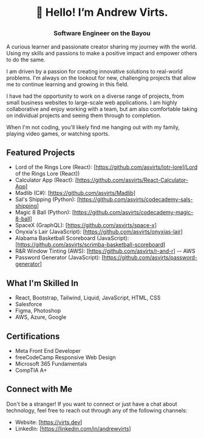 # <p align="center">👋 Hello! I’m Andrew Virts.</p>
### <p align="center">Software Engineer on the Bayou</p>
A curious learner and passionate creator sharing my journey with the world. Using my skills and passions to make a positive impact and empower others to do the same. 

I am driven by a passion for creating innovative solutions to real-world problems. I'm always on the lookout for new, challenging projects that allow me to continue learning and growing in this field.

I have had the opportunity to work on a diverse range of projects, from small business websites to large-scale web applications. I am highly collaborative and enjoy working with a team, but am also comfortable taking on individual projects and seeing them through to completion.

When I'm not coding, you'll likely find me hanging out with my family, playing video games, or watching sports.

## Featured Projects

- Lord of the Rings Lore (React): [https://github.com/asvirts/lotr-lore](Lord of the Rings Lore (React))
- Calculator App (React): [https://github.com/asvirts/React-Calculator-App]
- Madlib (C#): [https://github.com/asvirts/Madlib]
- Sal's Shipping (Python): [https://github.com/asvirts/codecademy-sals-shipping]
- Magic 8 Ball (Python): [https://github.com/asvirts/codecademy-magic-8-ball]
- SpaceX (GraphQL): [https://github.com/asvirts/space-x]
- Onyxia's Lair (JavaScript): [https://github.com/asvirts/onyxias-lair]
- Alabama Basketball Scoreboard (JavaScript): [https://github.com/asvirts/scrimba-basketball-scoreboard]
- R&R Window Tinting (AWS): [https://github.com/asvirts/r-and-r]
-- AWS
- Password Generator (JavaScript): [https://github.com/asvirts/password-generator]

## What I'm Skilled In

- React, Bootstrap, Tailwind, Liquid, JavaScript, HTML, CSS
- Salesforce
- Figma, Photoshop
- AWS, Azure, Google

## Certifications

- Meta Front End Developer
- freeCodeCamp Responsive Web Design
- Microsoft 365 Fundamentals
- CompTIA A+

## Connect with Me

Don't be a stranger! If you want to connect or just have a chat about technology, feel free to reach out through any of the following channels:

- Website: [https://virts.dev]
- LinkedIn: [https://linkedin.com/in/andrewvirts]
